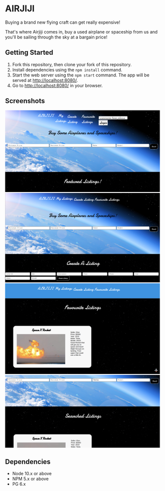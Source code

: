 # AIRJIJI

Buying a brand new flying craft can get really expensive! 

That's where Airjiji comes in, buy a used airplane or spaceship from us and you'll be sailing through the sky at a bargain price!

## Getting Started

1. Fork this repository, then clone your fork of this repository.
2. Install dependencies using the `npm install` command.
3. Start the web server using the `npm start` command. The app will be served at <http://localhost:8080/>.
4. Go to <http://localhost:8080/> in your browser.

## Screenshots
!["airjiji main page"](https://github.com/cromwellgrim/buy-sell-listing-site/blob/master/images/airjiji%20main.png)
!["airjiji create"](https://github.com/cromwellgrim/buy-sell-listing-site/blob/master/images/airjiji%20create.png)
!["airjiji favourites"](https://github.com/cromwellgrim/buy-sell-listing-site/blob/master/images/airjiji%20favourites.png)
!["airjiji search"](https://github.com/cromwellgrim/buy-sell-listing-site/blob/master/images/airjiji%20search.png)

## Dependencies

- Node 10.x or above
- NPM 5.x or above
- PG 6.x
